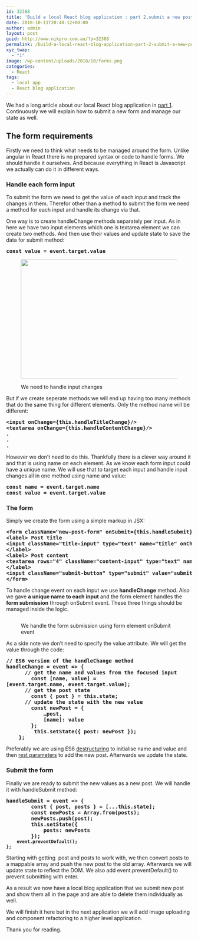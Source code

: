 ```yaml
---
id: 32388
title: 'Build a local React blog application : part 2,submit a new post'
date: 2018-10-11T20:40:12+00:00
author: admin
layout: post
guid: http://www.nikpro.com.au/?p=32388
permalink: /build-a-local-react-blog-application-part-2-submit-a-new-post/
xyz_twap:
  - "1"
image: /wp-content/uploads/2018/10/forms.png
categories:
  - React
tags:
  - local app
  - React blog application
---
```

We had a long article about our local React blog application in [part 1](http://www.nikpro.com.au/build-a-local-react-blog-application-part-1/). Continuously we will explain how to submit a new form and manage our state as well.

## The form requirements

Firstly we need to think what needs to be managed around the form. Unlike angular in React there is no prepared syntax or code to handle forms. We should handle it ourselves. And because everything in React is Javascript we actually can do it in different ways.

### Handle each form input

To submit the form we need to get the value of each input and track the changes in them. Therefor other than a method to submit the form we need a method for each input and handle its change via that.

One way is to create handleChange methods separately per input. As in here we have two input elements which one is textarea element we can create two methods. And then use their values and update state to save the data for submit method:

<pre class="wp-block-preformatted"><strong>const value = event.target.value</strong></pre><figure class="wp-block-image is-resized">

<img src="http://www.nikpro.com.au/wp-content/uploads/2018/10/input-change.jpeg" alt="" class="wp-image-32390" width="580" height="324" srcset="http://testgatsby.local/wp-content/uploads/2018/10/input-change.jpeg 301w, http://testgatsby.local/wp-content/uploads/2018/10/input-change-300x167.jpeg 300w" sizes="(max-width: 580px) 100vw, 580px" /> <figcaption>We need to handle input changes</figcaption></figure> 

But if we create seperate methods we will end up having too many methods that do the same thing for different elements. Only the method name will be different:

<pre class="wp-block-preformatted"><strong>&lt;input onChange={this.handleTitleChange}/>
&lt;textarea onChange={this.handleContentChange}/></strong><br /><strong>. </strong><br /><strong>.</strong><br /><strong>.
</strong></pre>

However we don&#8217;t need to do this. Thankfully there is a clever way around it and that is using name on each element. As we know each form input could have a unique name. We will use that to target each input and handle input changes all in one method using name and value:

<pre class="wp-block-preformatted"><strong><strong>const name = event.target.name</strong><br />const value = event.target.value</strong></pre>

### The form

Simply we create the form using a simple markup in JSX:

<pre class="wp-block-preformatted"><strong>&lt;form className="new-post-form" onSubmit={this.handleSubmit}></strong><br /><strong>&lt;label> Post title</strong><br /><strong>&lt;input className="title-input" type="text" name="title" onChange={this.handleChange} /></strong><br /><strong>&lt;/label></strong><br /><strong>&lt;label> Post content</strong><br /><strong>&lt;textarea rows="4" className="content-input" type="text" name="content" onChange={this.handleChange} /></strong><br /><strong>&lt;/label></strong><br /><strong>&lt;input className="submit-button" type="submit" value="submit" /></strong><br /><strong>&lt;/form>
</strong></pre>

To handle change event on each input we use **handleChange** method. Also we gave **a unique name to each input** and the form element handles the **form submission** through onSubmit event. These three things should be managed inside the logic. <figure class="wp-block-image">

<img src="http://www.nikpro.com.au/wp-content/uploads/2018/10/form-submit.jpg" alt="" class="wp-image-32391" srcset="http://testgatsby.local/wp-content/uploads/2018/10/form-submit.jpg 1280w, http://testgatsby.local/wp-content/uploads/2018/10/form-submit-300x169.jpg 300w, http://testgatsby.local/wp-content/uploads/2018/10/form-submit-768x432.jpg 768w, http://testgatsby.local/wp-content/uploads/2018/10/form-submit-1024x576.jpg 1024w" sizes="(max-width: 1280px) 100vw, 1280px" /> <figcaption>We handle the form submission using form element onSubmit event</figcaption></figure> 

As a side note we don&#8217;t need to specify the value attribute. We will get the value through the code:

<pre class="wp-block-preformatted"><strong>// ES6 version of the handleChange method<br />handleChange = event => {<br />      // get the name and values from the focused input</strong><strong>
        const [name, value] = <br />[event.target.name, event.target.value];<br />      // get the post state</strong><strong>
        const { post } = this.state;<br />      // update the state with the new value</strong><strong>
        const newPost = {</strong><strong>
            …post,</strong><strong>
            [name]: value</strong><strong>
        };<br />         this.setState({ post: newPost });</strong><strong>
    };</strong><br /></pre>

Preferably we are using ES6 [destructuring](http://www.nikpro.com.au/using-es6-destructuring-in-react-application-codes/) to initialise name and value and then [rest parameters](http://www.nikpro.com.au/javascript-es6-modern-rest-parameters-are-explained-with-examples/) to add the new post. Afterwards we update the state.

### Submit the form

Finally we are ready to submit the new values as a new post. We will handle it with handleSubmit method:

<pre class="wp-block-preformatted"><strong>handleSubmit = event => {</strong><strong>
        const { post, posts } = [...this.state];</strong><strong>
        const newPosts = Array.from(posts);</strong><strong>
        newPosts.push(post);</strong><strong>
        this.setState({</strong><strong>
            posts: newPosts</strong><strong>
        });</strong><strong><code>
    event.preventDefault();
};</code></strong></pre>

Starting with getting  post and posts to work with, we then convert posts to a mappable array and push the new post to the old array. Afterwards we will update state to reflect the DOM. We also add event.preventDefault() to prevent submitting with enter.

As a result we now have a local blog application that we submit new post and show them all in the page and are able to delete them individually as well. 

We will finish it here but in the next application we will add image uploading and component refactoring to a higher level application. 

Thank you for reading.
